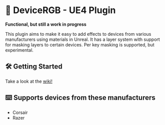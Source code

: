 # 🌈 DeviceRGB  - UE4 Plugin
**Functional, but still a work in progress**

This plugin aims to make it easy to add effects to devices from various manufacturers using materials in Unreal. It has a layer system with support for masking layers to certain devices. Per key masking is supported, but experimental.

## 🛠️ Getting Started
Take a look at the [wiki!](https://github.com/pramberg/DeviceRGB/wiki)

## ⌨️ Supports devices from these manufacturers
* Corsair
* Razer
